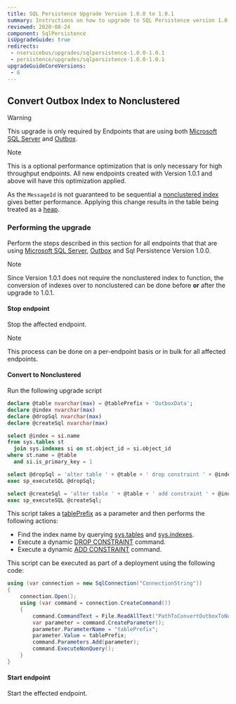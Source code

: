 ```yaml
---
title: SQL Persistence Upgrade Version 1.0.0 to 1.0.1
summary: Instructions on how to upgrade to SQL Persistence version 1.0.1
reviewed: 2020-08-24
component: SqlPersistence
isUpgradeGuide: true
redirects:
 - nservicebus/upgrades/sqlpersistence-1.0.0-1.0.1
 - persistence/upgrades/sqlpersistence-1.0.0-1.0.1
upgradeGuideCoreVersions:
 - 6
---
```




## Convert Outbox Index to Nonclustered

> [!WARNING]
> This upgrade is only required by Endpoints that are using both [Microsoft SQL Server](/persistence/sql/dialect-mssql.md) and [Outbox](/nservicebus/outbox/).

> [!NOTE]
> This is a optional performance optimization that is only necessary for high throughput endpoints. All new endpoints created with Version 1.0.1 and above will have this optimization applied.

As the `MessageId` is not guaranteed to be sequential a [nonclustered index](https://docs.microsoft.com/en-us/sql/relational-databases/indexes/clustered-and-nonclustered-indexes-described) gives better performance. Applying this change results in the table being treated as a [heap](https://docs.microsoft.com/en-us/sql/relational-databases/indexes/heaps-tables-without-clustered-indexes).


### Performing the upgrade

Perform the steps described in this section for all endpoints that that are using [Microsoft SQL Server](/persistence/sql/dialect-mssql.md), [Outbox](/nservicebus/outbox/) and Sql Persistence Version 1.0.0.

> [!NOTE]
> Since Version 1.0.1 does not require the nonclustered index to function, the conversion of indexes over to nonclustered can be done before **or** after the upgrade to 1.0.1.


#### Stop endpoint

Stop the affected endpoint.

> [!NOTE]
> This process can be done on a per-endpoint basis or in bulk for all affected endpoints.


#### Convert to Nonclustered

Run the following upgrade script

```sql
declare @table nvarchar(max) = @tablePrefix + 'OutboxData';
declare @index nvarchar(max)
declare @dropSql nvarchar(max)
declare @createSql nvarchar(max)

select @index = si.name
from sys.tables st
  join sys.indexes si on st.object_id = si.object_id
where st.name = @table
  and si.is_primary_key = 1

select @dropSql = 'alter table ' + @table + ' drop constraint ' + @index
exec sp_executeSQL @dropSql;

select @createSql = 'alter table ' + @table + ' add constraint ' + @index + ' primary key nonclustered (MessageId)'
exec sp_executeSQL @createSql;
```

This script takes a [tablePrefix](/persistence/sql/install.md#table-prefix) as a parameter and then performs the following actions:

 * Find the index name by querying [sys.tables](https://docs.microsoft.com/en-us/sql/relational-databases/system-catalog-views/sys-tables-transact-sql) and [sys.indexes](https://docs.microsoft.com/en-us/sql/relational-databases/system-catalog-views/sys-indexes-transact-sql).
 * Execute a dynamic [DROP CONSTRAINT](https://docs.microsoft.com/en-us/sql/relational-databases/tables/delete-check-constraints) command.
 * Execute a dynamic [ADD CONSTRAINT](https://docs.microsoft.com/en-us/sql/relational-databases/tables/create-unique-constraints) command.

This script can be executed as part of a deployment using the following code:

```csharp
using (var connection = new SqlConnection("ConnectionString"))
{
    connection.Open();
    using (var command = connection.CreateCommand())
    {
        command.CommandText = File.ReadAllText("PathToConvertOutboxToNonclustered.sql");
        var parameter = command.CreateParameter();
        parameter.ParameterName = "tablePrefix";
        parameter.Value = tablePrefix;
        command.Parameters.Add(parameter);
        command.ExecuteNonQuery();
    }
}
```


#### Start endpoint

Start the effected endpoint.
